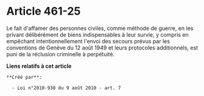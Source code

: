 # Article 461-25

Le fait d'affamer des personnes civiles, comme méthode de guerre, en les privant délibérément de biens indispensables à leur
survie, y compris en empêchant intentionnellement l'envoi des secours prévus par les conventions de Genève du 12 août 1949 et
leurs protocoles additionnels, est puni de la réclusion criminelle à perpétuité.

**Liens relatifs à cet article**

	**Créé par**:

	  - Loi n°2010-930 du 9 août 2010 - art. 7

